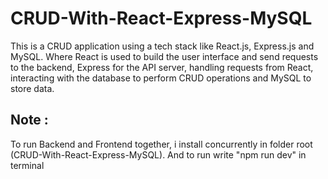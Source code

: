 # CRUD-With-React-Express-MySQL

This is a CRUD application using a tech stack like React.js, Express.js and MySQL. Where React is used to build the user interface and send requests to the backend, Express for the API server, handling requests from React, interacting with the database to perform CRUD operations and MySQL to store data.

## Note :

To run Backend and Frontend together, i install concurrently in folder root (CRUD-With-React-Express-MySQL). And to run write "npm run dev" in terminal
